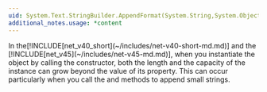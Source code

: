 ```yaml
---
uid: System.Text.StringBuilder.AppendFormat(System.String,System.Object,System.Object)
additional_notes.usage: *content
---
```


<p>In the[!INCLUDE[net_v40_short](~/includes/net-v40-short-md.md)] and the [!INCLUDE[net_v45](~/includes/net-v45-md.md)], when you instantiate the <xref href="System.Text.StringBuilder"></xref> object by calling the <xref href="System.Text.StringBuilder.#ctor(System.Int32,System.Int32)"></xref> constructor, both the length and the capacity of the <xref href="System.Text.StringBuilder"></xref> instance can grow beyond the value of its <xref href="System.Text.StringBuilder.MaxCapacity"></xref> property. This can occur particularly when you call the <xref href="System.Text.StringBuilder.Append(System.String)"></xref> and <xref href="System.Text.StringBuilder.AppendFormat(System.String,System.Object)"></xref> methods to append small strings.</p>


